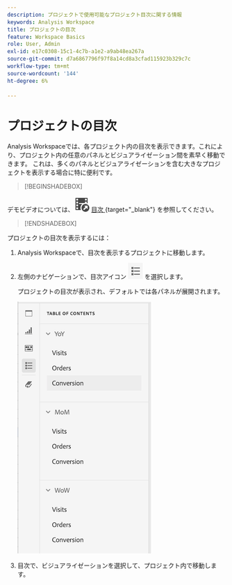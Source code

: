 ```yaml
---
description: プロジェクトで使用可能なプロジェクト目次に関する情報
keywords: Analysis Workspace
title: プロジェクトの目次
feature: Workspace Basics
role: User, Admin
exl-id: e17c0308-15c1-4c7b-a1e2-a9ab48ea267a
source-git-commit: d7a6867796f97f8a14cd8a3cfad115923b329c7c
workflow-type: tm+mt
source-wordcount: '144'
ht-degree: 6%

---
```


# プロジェクトの目次

Analysis Workspaceでは、各プロジェクト内の目次を表示できます。これにより、プロジェクト内の任意のパネルとビジュアライゼーション間を素早く移動できます。 これは、多くのパネルとビジュアライゼーションを含む大きなプロジェクトを表示する場合に特に便利です。

>[!BEGINSHADEBOX]

デモビデオについては、![VideoCheckedOut](/help/assets/icons/VideoCheckedOut.svg) [ 目次 ](https://video.tv.adobe.com/v/35210?quality=12&learn=on&captions=jpn){target="_blank"} を参照してください。

>[!ENDSHADEBOX]



プロジェクトの目次を表示するには：

1. Analysis Workspaceで、目次を表示するプロジェクトに移動します。

1. 左側のナビゲーションで、目次アイコン ![ 目次アイコン ](assets/toc-icon.png) を選択します。

   プロジェクトの目次が表示され、デフォルトでは各パネルが展開されます。

   ![ プロジェクト目次が展開されました ](assets/project-toc-expanded.png)

1. 目次で、ビジュアライゼーションを選択して、プロジェクト内で移動します。
